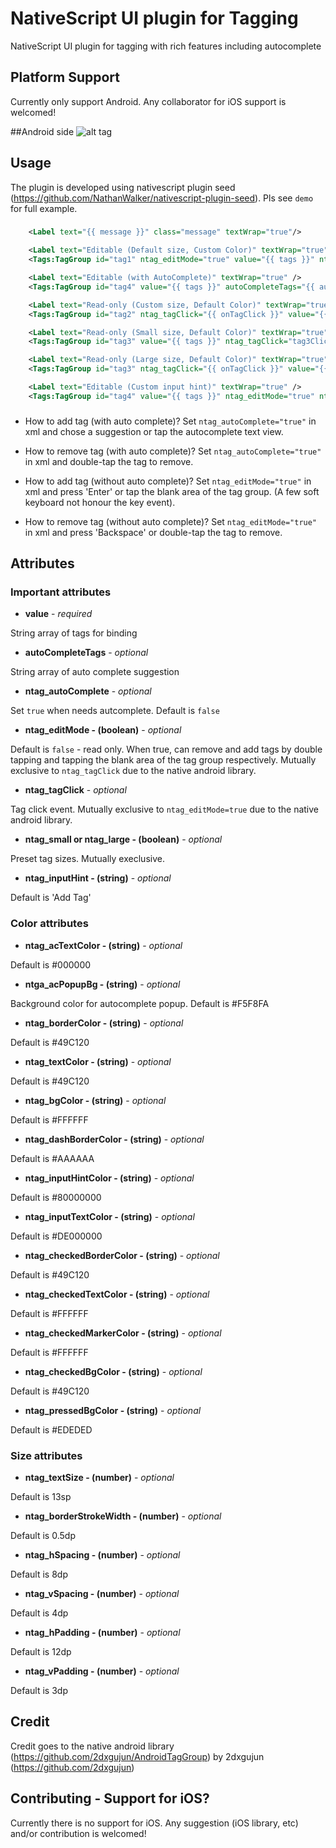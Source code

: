 # NativeScript UI plugin for Tagging
NativeScript UI plugin for tagging with rich features including autocomplete

## Platform Support

Currently only support Android. Any collaborator for iOS support is welcomed!

##Android side
![alt tag](https://bytebucket.org/win_min_tun/nativescript-tag/raw/a498db5bf1dfba22dc13e50b6f275af72ba8561a/demo/screenshots/Android.png)

## Usage

The plugin is developed using nativescript plugin seed (https://github.com/NathanWalker/nativescript-plugin-seed). Pls see `demo` for full example. 
###
```XML
    <Label text="{{ message }}" class="message" textWrap="true"/>

    <Label text="Editable (Default size, Custom Color)" textWrap="true" />    
    <Tags:TagGroup id="tag1" ntag_editMode="true" value="{{ tags }}" ntag_borderColor="#2095F2" ntag_textColor="#2095F2" ntag_bgColor="#ffffff" ntag_checkedBorderColor="#2095F2" ntag_checkedBgColor="#2095F2" ntag_checkedTextColor="#ffffff" />

    <Label text="Editable (with AutoComplete)" textWrap="true" />
    <Tags:TagGroup id="tag4" value="{{ tags }}" autoCompleteTags="{{ autoCompleteTags }}" ntag_autoComplete="true" />

    <Label text="Read-only (Custom size, Default Color)" textWrap="true" />    
    <Tags:TagGroup id="tag2" ntag_tagClick="{{ onTagClick }}" value="{{ tags }}" ntag_borderStrokeWidth="0.7" ntag_textSize="15" ntag_hSpacing="9" ntag_vSpacing="5" ntag_hPadding="14" ntag_vPadding="4" />

    <Label text="Read-only (Small size, Default Color)" textWrap="true" />
    <Tags:TagGroup id="tag3" value="{{ tags }}" ntag_tagClick="tag3Click" ntag_small="true" />

    <Label text="Read-only (Large size, Default Color)" textWrap="true" />
    <Tags:TagGroup id="tag3" ntag_tagClick="{{ onTagClick }}" value="{{ tags }}" ntag_large="true" />

    <Label text="Editable (Custom input hint)" textWrap="true" />
    <Tags:TagGroup id="tag4" value="{{ tags }}" ntag_editMode="true" ntag_inputHint="New Tag" ntag_large="true" />

```

###
- How to add tag (with auto complete)?
Set `ntag_autoComplete="true"` in xml and chose a suggestion or tap the autocomplete text view.

- How to remove tag (with auto complete)?
Set `ntag_autoComplete="true"` in xml and double-tap the tag to remove.

- How to add tag (without auto complete)?
Set `ntag_editMode="true"` in xml and press 'Enter' or tap the blank area of the tag group. (A few soft keyboard not honour the key event).

- How to remove tag (without auto complete)?
Set `ntag_editMode="true"` in xml and press 'Backspace' or double-tap the tag to remove.

## Attributes

### Important attributes

- **value** - *required*

String array of tags for binding

- **autoCompleteTags** - *optional*

String array of auto complete suggestion

- **ntag_autoComplete** - *optional*

Set `true` when needs autcomplete. Default is `false`

- **ntag_editMode - (boolean)** - *optional*

Default is `false` - read only. When true, can remove and add tags by double tapping and tapping the blank area of the tag group respectively. Mutually exclusive to `ntag_tagClick` due to the native android library.

- **ntag_tagClick** - *optional*

Tag click event. Mutually exclusive to `ntag_editMode=true` due to the native android library.

- **ntag_small or ntag_large - (boolean)** - *optional*

Preset tag sizes. Mutually execlusive.

- **ntag_inputHint - (string)** - *optional*

Default is 'Add Tag'

### Color attributes

- **ntag_acTextColor - (string)** - *optional*

Default is #000000

- **ntga_acPopupBg - (string)** - *optional*

Background color for autocomplete popup. Default is #F5F8FA

- **ntag_borderColor - (string)** - *optional*

Default is #49C120

- **ntag_textColor - (string)** - *optional*

Default is #49C120

- **ntag_bgColor - (string)** - *optional*

Default is #FFFFFF

- **ntag_dashBorderColor - (string)** - *optional*

Default is #AAAAAA

- **ntag_inputHintColor - (string)** - *optional*

Default is #80000000

- **ntag_inputTextColor - (string)** - *optional*

Default is #DE000000

- **ntag_checkedBorderColor - (string)** - *optional*

Default is #49C120

- **ntag_checkedTextColor - (string)** - *optional*

Default is #FFFFFF

- **ntag_checkedMarkerColor - (string)** - *optional*

Default is #FFFFFF

- **ntag_checkedBgColor - (string)** - *optional*

Default is #49C120

- **ntag_pressedBgColor - (string)** - *optional*

Default is #EDEDED

### Size attributes

- **ntag_textSize - (number)** - *optional*

Default is 13sp

- **ntag_borderStrokeWidth - (number)** - *optional*

Default is 0.5dp

- **ntag_hSpacing - (number)** - *optional*

Default is 8dp

- **ntag_vSpacing - (number)** - *optional*

Default is 4dp

- **ntag_hPadding - (number)** - *optional*

Default is 12dp

- **ntag_vPadding - (number)** - *optional*

Default is 3dp

## Credit

Credit goes to the native android library (https://github.com/2dxgujun/AndroidTagGroup) by 2dxgujun (https://github.com/2dxgujun)

## Contributing - Support for iOS?

Currently there is no support for iOS. Any suggestion (iOS library, etc) and/or contribution is welcomed!
